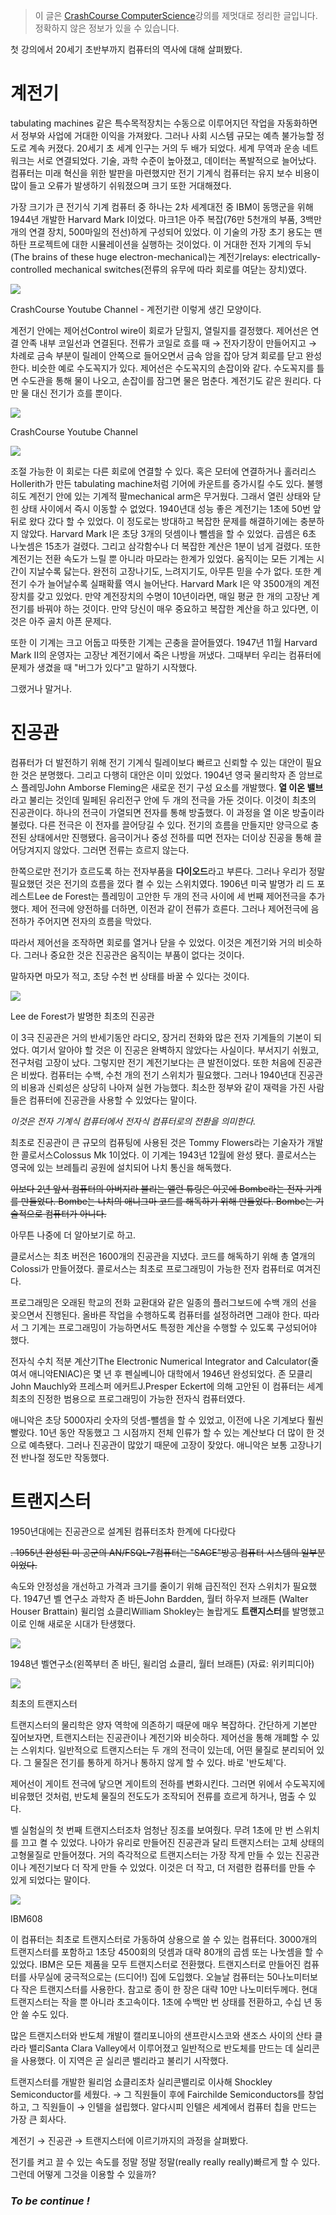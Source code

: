 > 이 글은 [CrashCourse ComputerScience](https://www.youtube.com/playlist?list=PL8dPuuaLjXtNlUrzyH5r6jN9ulIgZBpdo)강의를 제멋대로 정리한 글입니다.
정확하지 않은 정보가 있을 수 있습니다.

첫 강의에서 20세기 초반부까지 컴퓨터의 역사에 대해 살펴봤다.
# 계전기
tabulating machines 같은 특수목적장치는 수동으로 이루어지던 작업을 자동화하면서 정부와 사업에 거대한 이익을 가져왔다. 그러나 사회 시스템 규모는 예측 불가능할 정도로 계속 커졌다. 20세기 초 세계 인구는 거의 두 배가 되었다.  세계 무역과 운송 네트워크는 서로 연결되었다. 기술, 과학 수준이 높아졌고, 데이터는 폭발적으로 늘어났다.  컴퓨터는 미래 혁신을 위한 발판을 마련했지만 전기 기계식 컴퓨터는 유지 보수 비용이 많이 들고 오류가 발생하기 쉬워졌으며 크기 또한 거대해졌다.

 가장 크기가 큰 전기식 기계 컴퓨터 중 하나는 2차 세계대전 중 IBM이 동맹군을 위해 1944년 개발한 Harvard Mark I이었다. 마크1은 아주 복잡(76만 5천개의 부품, 3백만 개의 연결 장치, 500마일의 전선)하게 구성되어 있었다. 이 기술의 가장 초기 용도는 맨하탄 프로젝트에 대한 시뮬레이션을 실행하는 것이었다. 이 거대한 전자 기계의 두뇌(The brains of these huge electron-mechanical)는 계전기relays: electrically-controlled mechanical switches(전류의 유무에 따라 회로를 여닫는 장치)였다. 

![](https://images.velog.io/images/cocodori/post/5ee1bb2b-67eb-40c3-9152-b4f6468c1141/1.png)

CrashCourse Youtube Channel - 계전기란 이렇게 생긴 모양이다.

계전기 안에는 제어선Control wire이 회로가 닫힐지, 열릴지를 결정했다.  제어선은 연결 안족 내부 코일선과 연결된다. 전류가 코일로 흐를 때 → 전자기장이 만들어지고 → 차례로 금속 부분이 릴레이 안쪽으로 들어오면서 금속 암을 잡아 당겨 회로를 닫고 완성한다. 비슷한 예로 수도꼭지가 있다. 제어선은 수도꼭지의 손잡이와 같다. 수도꼭지를 틀면 수도관을 통해 물이 나오고, 손잡이를 잠그면 물은 멈춘다. 계전기도 같은 원리다. 다만 물 대신 전기가 흐를 뿐이다.

![](https://images.velog.io/images/cocodori/post/de0440e6-a2f1-4171-a584-2bb2eae215fa/Harvard%20Mark%20I.png)

CrashCourse Youtube Channel

![](https://images.velog.io/images/cocodori/post/6476649e-e93f-477e-8d94-3f917ac5c48f/HarvardMark1.png)

 조절 가능한 이 회로는 다른 회로에 연결할 수 있다. 혹은 모터에 연결하거나 홀러리스Hollerith가 만든 tabulating machine처럼 기어에 카운트를 증가시킬 수도 있다. 불행히도 계전기 안에 있는 기계적 팔mechanical arm은 무거웠다. 그래서 열린 상태와 닫힌 상태 사이에서 즉시 이동할 수 없었다. 1940년대 성능 좋은 계전기는 1초에 50번 앞뒤로 왔다 갔다 할 수 있었다. 이 정도로는 방대하고 복잡한 문제를 해결하기에는 충분하지 않았다. Harvard Mark I은 초당 3개의 덧셈이나 뺄셈을 할 수 있었다. 곱셈은 6초 나눗셈은 15초가 걸렸다. 그리고 삼각함수나 더 복잡한 계산은 1분이 넘게 걸렸다. 또한 계전기는 전환 속도가 느릴 뿐 아니라 마모라는 한계가 있었다. 움직이는 모든 기계는 시간이 지날수록 닳는다. 완전히 고장나기도, 느려지기도, 아무튼 믿을 수가 없다. 또한 계전기 수가 늘어날수록 실패확률 역시 늘어난다. Harvard Mark I은 약 3500개의 계전장치를 갖고 있었다. 만약 계전장치의 수명이 10년이라면, 매일 평균 한 개의 고장난 계전기를 바꿔야 하는 것이다. 만약 당신이 매우 중요하고 복잡한 계산을 하고 있다면, 이것은 아주 골치 아픈 문제다.

 또한 이 기계는 크고 어둡고 따뜻한 기계는 곤충을 끌어들였다. 1947년 11월 Harvard Mark II의 운영자는 고장난 계전기에서 죽은 나방을 꺼냈다. 그때부터 우리는 컴퓨터에 문제가 생겼을 때 "버그가 있다"고 말하기 시작했다.

  그랬거나 말거나.

# 진공관
 컴퓨터가 더 발전하기 위해 전기 기계식 릴레이보다 빠르고 신뢰할 수 있는 대안이 필요한 것은 분명했다. 그리고 다행히 대안은 이미 있었다. 1904년 영국 물리학자 존 암브로스 플레밍John Amborse Fleming은 새로운 전기 구성 요소를 개발했다. **열 이온 밸브**라고 불리는 것인데 밀페된 유리전구 안에 두 개의 전극을 가둔 것이다. 이것이 최초의 진공관이다. 하나의 전극이 가열되면 전자를 통해 방출했다. 이 과정을 열 이온 방출이라 불렀다. 다른 전극은 이 전자를 끌어당길 수 있다. 전기의 흐름을 만들지만 양극으로 충전된 상태에서만 진행됐다. 음극이거나 중성 전하를 띠면 전자는 더이상 진공을 통해 끌어당겨지지 않았다. 그러면 전류는 흐르지 않는다. 

 한쪽으로만 전기가 흐르도록 하는 전자부품을 **다이오드**라고 부른다. 그러나 우리가 정말 필요했던 것은 전기의 흐름을 껐다 켤 수 있는 스위치였다. 1906년 미국 발명가 리 드 포레스트Lee de Forest는 플레밍이 고안한 두 개의 전극 사이에 세 번째 제어전극을 추가했다. 제어 전극에 양전하를 더하면, 이전과 같이 전류가 흐른다. 그러나 제어전극에 음전하가 주어지면 전자의 흐름을 막았다. 

 따라서 제어선을 조작하면 회로를 열거나 닫을 수 있었다. 이것은 계전기와 거의 비슷하다. 그러나 중요한 것은 진공관은 움직이는 부품이 없다는 것이다.

 말하자면 마모가 적고, 초당 수천  번 상태를 바꿀 수 있다는 것이다.

![](https://images.velog.io/images/cocodori/post/ddcbc20f-0bd0-4b4f-ac4a-4f08b5beb64a/10%2001.jpg)

Lee de Forest가 발명한 최초의 진공관

 이 3극 진공관은 거의 반세기동안 라디오, 장거리 전화와 많은 전자 기계들의 기본이 되었다. 여기서 알아야 할 것은 이 진공은 완벽하지 않았다는 사실이다. 부서지기 쉬웠고, 전구처럼 고장이 났다. 그렇지만 전기 계전기보다는 큰 발전이었다. 또한 처음에 진공관은 비쌌다. 컴퓨터는 수백, 수천 개의 전기 스위치가 필요했다. 그러나 1940년대 진공관의 비용과 신뢰성은 상당히 나아져 실현 가능했다. 최소한 정부와 같이 재력을 가진 사람들은 컴퓨터에 진공관을 사용할 수 있었다는 말이다.

 *이것은 전자 기계식 컴퓨터에서 전자식 컴퓨터로의 전환을 의미한다.*

 최초로 진공관이 큰 규모의 컴퓨팅에 사용된 것은 Tommy Flowers라는 기술자가 개발한 콜로서스Colossus Mk 1이었다. 이 기계는 1943년 12월에 완성 됐다. 콜로서스는 영국에 있는 브레틀리 공원에 설치되어 나치 통신을 해독했다.

 ~~이보다 2년 앞서 컴퓨터의 아버지라 불리는 앨런 튜링은 이곳에  Bombe라는 전자 기계를 만들었다. Bombe는 나치의 애니그마 코드를 해독하기 위해 만들었다. Bombe는 기술적으로 컴퓨터가 아니다.~~ 

아무튼 나중에 더 알아보기로 하고.

  클로서스는 최초 버전은 1600개의 진공관을 지녔다. 코드를 해독하기 위해 총 열개의 Colossi가 만들어졌다. 콜로서스는 최초로 프로그래밍이 가능한 전자 컴퓨터로 여겨진다.

 프로그래밍은 오래된 학교의 전화 교환대와 같은 일종의 플러그보드에 수백 개의 선을 꽂으면서 진행된다. 올바른 작업을 수행하도록 컴퓨터를 설정하려면 그래야 한다. 따라서 그 기계는 프로그래밍이 가능하면서도 특정한 계산을 수행할 수 있도록 구성되어야 했다. 

 전자식 수치 적분 계산기The Electronic Numerical Integrator and Calculator(줄여서 애니악ENIAC)은 몇 년 후 펜실베니아 대학에서 1946년 완성되었다. 존 모클리John Mauchly와 프레스퍼 에커트J.Presper Eckert에 의해 고안된 이 컴퓨터는 세계 최초의 진정한 범용으로 프로그래밍이 가능한 전자식 컴퓨터였다.

 애니악은 초당 5000자리 숫자의 덧셈-뺄셈을 할 수 있었고, 이전에 나온 기계보다 훨씬 빨랐다. 10년 동안 작동했고 그 시점까지 전체 인류가 할 수 있는 계산보다 더 많이 한 것으로 예측됐다. 그러나 진공관이 많았기 때문에 고장이 잦았다. 애니악은 보통 고장나기 전 반나절 정도만 작동했다. 
 
 # 트랜지스터

 1950년대에는 진공관으로 설계된 컴퓨터조차 한계에 다다랐다

~~. 1955년 완성된 미 공군의 AN/FSQL-7컴퓨터는 "SAGE"방공 컴퓨터 시스템의 일부분이었다.~~  

 속도와 안정성을 개선하고 가격과 크기를 줄이기 위해 급진적인 전자 스위치가 필요했다. 1947년 벨 연구소 과학자 존 바든John Bardden, 월터 하우저 브래튼 (Walter Houser Brattain) 윌리엄 쇼클리William Shokley는 놀랍게도 **트랜지스터**를 발명했고 이로 인해 새로운 시대가 탄생했다. 

![](https://images.velog.io/images/cocodori/post/a2743153-fa80-4d50-baea-7c48499f3331/%EC%84%B8%EC%82%AC%EB%9E%8C.jpg)

1948년 벨연구소(왼쪽부터 존 바딘, 윌리엄 쇼클리, 월터 브래튼) (자료: 위키피디아)

![](https://images.velog.io/images/cocodori/post/9e2cef97-1d1b-487d-a9e8-3b1007471fa5/EPNC_%EB%B0%98%EB%8F%84%EC%B2%B4_%EC%9D%B8%EB%AC%BC%EC%97%B4%EC%A0%84_02_%ED%8A%B8%EB%9E%9C%EC%A7%80%EC%8A%A4%ED%84%B0.jpg)

최초의 트랜지스터

 트랜지스터의 물리학은 양자 역학에 의존하기 때문에  매우 복잡하다. 간단하게 기본만 짚어보자면, 트랜지스터는 진공관이나 계전기와 비슷하다. 제어선을 통해 개폐할 수 있는 스위치다. 일반적으로 트랜지스터는 두 개의 전극이 있는데, 어떤 물질로 분리되어 있다. 그 물질은 전기를 통하게 하거나 통하지 않게 할 수 있다. 바로 '반도체'다. 

 제어선이 게이트 전극에 닿으면 게이트의 전하를 변화시킨다. 그러면 위에서 수도꼭지에 비유했던 것처럼, 반도체 물질의 전도도가 조작되어 전류를 흐르게 하거나, 멈출 수 있다. 

 벨 실험실의 첫 번째 트랜지스터조차 엄청난 징조를 보여줬다. 무려 1초에 만 번 스위치를 끄고 켤 수 있었다. 나아가 유리로 만들어진 진공관과 달리 트랜지스터는 고체 상태의 고형물질로 만들어졌다. 거의 즉각적으로 트랜지스터는 가장 작게 만들 수 있는 진공관이나 계전기보다 더 작게 만들 수 있었다. 이것은 더 작고, 더 저렴한 컴퓨터를 만들 수 있게 되었다는 말이다.

![](https://images.velog.io/images/cocodori/post/46b031d4-fc88-434f-b236-f322f5befd41/ibm608.jpg)

IBM608

 이 컴퓨터는 최초로 트랜지스터로 가동하여 상용으로 쓸 수 있는 컴퓨터다. 3000개의 트랜지스터를 포함하고 1초당 4500회의 덧셈과 대략 80개의 곱셈 또는 나눗셈을 할 수 있었다. IBM은 모든 제품을 모두 트랜지스터로 전환했다. 트랜지스터로 만들어진 컴퓨터를 사무실에 궁극적으로는 (드디어!) 집에 도입했다. 오늘날 컴퓨터는 50나노미터보다 작은 트랜지스터를 사용한다. 참고로 종이 한 장은 대략 10만 나노미터두께다. 현대 트랜지스터는 작을 뿐 아니라 초고속이다. 1초에 수백만 번 상태를 전환하고, 수십 년 동안 쓸 수도 있다. 

 많은 트랜지스터와 반도체 개발이 캘리포니아의 샌프란시스코와 샌조스 사이의  산타 클라라 밸리Santa Clara Valley에서 이루어졌고 일반적으로 반도체를 만드는 데 실리콘을 사용했다. 이 지역은 곧 실리콘 밸리라고 불리기 시작했다.

 트랜지스터를 개발한 윌리엄 쇼클리조차 실리콘밸리로 이사해 Shockley Semiconductor를 세웠다. → 그 직원들이 후에 Fairchilde Semiconductors를 창업하고, 그 직원들이 → 인텔을 설립했다. 알다시피 인텔은 세계에서 컴퓨터 칩을 만드는 가장 큰 회사다.

 계전기 → 진공관 → 트랜지스터에 이르기까지의 과정을 살펴봤다.

전기를 켜고 끌 수 있는 속도를 정말 정말 정말(really really really)빠르게 할 수 있다. 그런데 어떻게 그것을 이용할 수 있을까?

### *To be continue !*